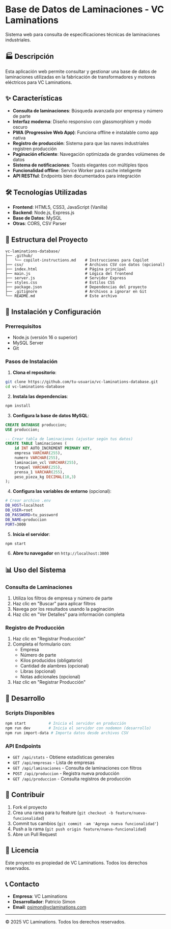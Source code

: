 # Base de Datos de Laminaciones - VC Laminations

Sistema web para consulta de especificaciones técnicas de laminaciones industriales.

## 🏭 Descripción

Esta aplicación web permite consultar y gestionar una base de datos de laminaciones utilizadas en la fabricación de transformadores y motores eléctricos para VC Laminations.

## ✨ Características

- **Consulta de laminaciones**: Búsqueda avanzada por empresa y número de parte
- **Interfaz moderna**: Diseño responsivo con glassmorphism y modo oscuro
- **PWA (Progressive Web App)**: Funciona offline e instalable como app nativa
- **Registro de producción**: Sistema para que las naves industriales registren producción
- **Paginación eficiente**: Navegación optimizada de grandes volúmenes de datos
- **Sistema de notificaciones**: Toasts elegantes con múltiples tipos
- **Funcionalidad offline**: Service Worker para cache inteligente
- **API RESTful**: Endpoints bien documentados para integración

## 🛠️ Tecnologías Utilizadas

- **Frontend**: HTML5, CSS3, JavaScript (Vanilla)
- **Backend**: Node.js, Express.js
- **Base de Datos**: MySQL
- **Otras**: CORS, CSV Parser

## 📁 Estructura del Proyecto

```
vc-laminations-database/
├── .github/
│   └── copilot-instructions.md    # Instrucciones para Copilot
├── csv/                           # Archivos CSV con datos (opcional)
├── index.html                     # Página principal
├── main.js                        # Lógica del frontend
├── server.js                      # Servidor Express
├── styles.css                     # Estilos CSS
├── package.json                   # Dependencias del proyecto
├── .gitignore                     # Archivos a ignorar en Git
└── README.md                      # Este archivo
```

## 🚀 Instalación y Configuración

### Prerrequisitos
- Node.js (versión 16 o superior)
- MySQL Server
- Git

### Pasos de Instalación

1. **Clona el repositorio**:
```bash
git clone https://github.com/tu-usuario/vc-laminations-database.git
cd vc-laminations-database
```

2. **Instala las dependencias**:
```bash
npm install
```

3. **Configura la base de datos MySQL**:
```sql
CREATE DATABASE produccion;
USE produccion;

-- Crear tabla de laminaciones (ajustar según tus datos)
CREATE TABLE laminaciones (
    id INT AUTO_INCREMENT PRIMARY KEY,
    empresa VARCHAR(255),
    numero VARCHAR(255),
    laminacion_vcl VARCHAR(255),
    troquel VARCHAR(255),
    prensa_1 VARCHAR(255),
    peso_pieza_kg DECIMAL(10,3)
);
```

4. **Configura las variables de entorno** (opcional):
```bash
# Crear archivo .env
DB_HOST=localhost
DB_USER=root
DB_PASSWORD=tu_password
DB_NAME=produccion
PORT=3000
```

5. **Inicia el servidor**:
```bash
npm start
```

6. **Abre tu navegador** en `http://localhost:3000`

## 📊 Uso del Sistema

### Consulta de Laminaciones
1. Utiliza los filtros de empresa y número de parte
2. Haz clic en "Buscar" para aplicar filtros
3. Navega por los resultados usando la paginación
4. Haz clic en "Ver Detalles" para información completa

### Registro de Producción
1. Haz clic en "Registrar Producción"
2. Completa el formulario con:
   - Empresa
   - Número de parte
   - Kilos producidos (obligatorio)
   - Cantidad de alambres (opcional)
   - Libras (opcional)
   - Notas adicionales (opcional)
3. Haz clic en "Registrar Producción"

## 🔧 Desarrollo

### Scripts Disponibles

```bash
npm start          # Inicia el servidor en producción
npm run dev        # Inicia el servidor con nodemon (desarrollo)
npm run import-data # Importa datos desde archivos CSV
```

### API Endpoints

- `GET /api/stats` - Obtiene estadísticas generales
- `GET /api/empresas` - Lista de empresas
- `GET /api/laminaciones` - Consulta de laminaciones con filtros
- `POST /api/produccion` - Registra nueva producción
- `GET /api/produccion` - Consulta registros de producción

## 🤝 Contribuir

1. Fork el proyecto
2. Crea una rama para tu feature (`git checkout -b feature/nueva-funcionalidad`)
3. Commit tus cambios (`git commit -am 'Agrega nueva funcionalidad'`)
4. Push a la rama (`git push origin feature/nueva-funcionalidad`)
5. Abre un Pull Request

## 📝 Licencia

Este proyecto es propiedad de VC Laminations. Todos los derechos reservados.

## 📞 Contacto

- **Empresa**: VC Laminations
- **Desarrollador**: Patricio Simon
- **Email**: psimon@vclaminations.com

---

© 2025 VC Laminations. Todos los derechos reservados.
